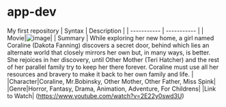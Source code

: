 # app-dev
My first repository
| Syntax | Description |
| ----------- | ----------- |
| Movie|![image](https://github.com/marzonerickson032203/app-dev/assets/134025308/7e5e3770-2bad-46aa-85b3-6754dfb86eb2)|
| Summary | While exploring her new home, a girl named Coraline (Dakota Fanning) discovers a secret door, behind which lies an alternate world that closely mirrors her own but, in many ways, is better. She rejoices in her discovery, until Other Mother (Teri Hatcher) and the rest of her parallel family try to keep her there forever. Coraline must use all her resources and bravery to make it back to her own family and life. |
|Character|Coraline, Mr.Bobinsky, Other Mother, Other Father, Miss Spink|
|Genre|Horror, Fantasy, Drama, Animation, Adventure, For Childrens|
|Link to Watch| (https://www.youtube.com/watch?v=2E22y0swd3U)
